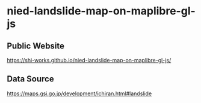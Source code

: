 # nied-landslide-map-on-maplibre-gl-js
## Public Website
https://shi-works.github.io/nied-landslide-map-on-maplibre-gl-js/
## Data Source
https://maps.gsi.go.jp/development/ichiran.html#landslide
